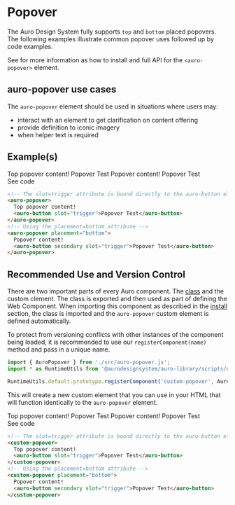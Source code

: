 <!--
The index.md file is a compiled document. No edits should be made directly to this file.
README.md is created by running `npm run build:docs`.
This file is generated based on a template fetched from `./docs/partials/index.md`
-->

# Popover

<!-- AURO-GENERATED-CONTENT:START (FILE:src=./description.md) -->
<!-- The below content is automatically added from ./description.md -->
The Auro Design System fully supports `top` and `bottom` placed popovers. The following examples illustrate common popover uses followed up by code examples.

See for more information as how to install and full API for the `<auro-popover>` element.
<!-- AURO-GENERATED-CONTENT:END -->

## auro-popover use cases

<!-- AURO-GENERATED-CONTENT:START (FILE:src=./useCases.md) -->
<!-- The below content is automatically added from ./useCases.md -->
The `auro-popover` element should be used in situations where users may:

* interact with an element to get clarification on content offering
* provide definition to iconic imagery
* when helper text is required
<!-- AURO-GENERATED-CONTENT:END -->

## Example(s)

<div class="exampleWrapper">
  <!-- AURO-GENERATED-CONTENT:START (FILE:src=./../../apiExamples/basic.html) -->
  <!-- The below content is automatically added from ./../../apiExamples/basic.html -->
  <!-- The slot=trigger attribute is bound directly to the auro-button element  -->
  <auro-popover>
    Top popover content!
    <auro-button slot="trigger">Popover Test</auro-button>
  </auro-popover>
  <!-- Using the placement=bottom attribute -->
  <auro-popover placement="bottom">
    Popover content!
    <auro-button secondary slot="trigger">Popover Test</auro-button>
  </auro-popover>
  <!-- AURO-GENERATED-CONTENT:END -->
</div>
<auro-accordion alignRight>
  <span slot="trigger">See code</span>
<!-- AURO-GENERATED-CONTENT:START (CODE:src=./../../apiExamples/basic.html) -->
<!-- The below code snippet is automatically added from ./../../apiExamples/basic.html -->

```html
<!-- The slot=trigger attribute is bound directly to the auro-button element  -->
<auro-popover>
  Top popover content!
  <auro-button slot="trigger">Popover Test</auro-button>
</auro-popover>
<!-- Using the placement=bottom attribute -->
<auro-popover placement="bottom">
  Popover content!
  <auro-button secondary slot="trigger">Popover Test</auro-button>
</auro-popover>
```
<!-- AURO-GENERATED-CONTENT:END -->
</auro-accordion>

## Recommended Use and Version Control

There are two important parts of every Auro component. The <a href="https://developer.mozilla.org/en-US/docs/Web/JavaScript/Reference/Classes">class</a> and the custom clement. The class is exported and then used as part of defining the Web Component. When importing this component as described in the <a href="#install">install</a> section, the class is imported and the `auro-popover` custom element is defined automatically.

To protect from versioning conflicts with other instances of the component being loaded, it is recommended to use our `registerComponent(name)` method and pass in a unique name.

```js
import { AuroPopover } from './src/auro-popover.js';
import * as RuntimeUtils from '@aurodesignsystem/auro-library/scripts/utils/runtimeUtils.mjs';

RuntimeUtils.default.prototype.registerComponent('custom-popover', AuroPopover);
```

This will create a new custom element that you can use in your HTML that will function identically to the `auro-popover` element.

 <div class="exampleWrapper">
  <!-- AURO-GENERATED-CONTENT:START (FILE:src=./../../apiExamples/custom.html) -->
  <!-- The below content is automatically added from ./../../apiExamples/custom.html -->
  <!-- The slot=trigger attribute is bound directly to the auro-button element  -->
  <custom-popover>
    Top popover content!
    <auro-button slot="trigger">Popover Test</auro-button>
  </custom-popover>
  <!-- Using the placement=bottom attribute -->
  <custom-popover placement="bottom">
    Popover content!
    <auro-button secondary slot="trigger">Popover Test</auro-button>
  </custom-popover>
  <!-- AURO-GENERATED-CONTENT:END -->
</div>
<auro-accordion alignRight>
  <span slot="trigger">See code</span>
<!-- AURO-GENERATED-CONTENT:START (CODE:src=./../../apiExamples/custom.html) -->
<!-- The below code snippet is automatically added from ./../../apiExamples/custom.html -->

```html
<!-- The slot=trigger attribute is bound directly to the auro-button element  -->
<custom-popover>
  Top popover content!
  <auro-button slot="trigger">Popover Test</auro-button>
</custom-popover>
<!-- Using the placement=bottom attribute -->
<custom-popover placement="bottom">
  Popover content!
  <auro-button secondary slot="trigger">Popover Test</auro-button>
</custom-popover>
```
<!-- AURO-GENERATED-CONTENT:END -->
</auro-accordion>
